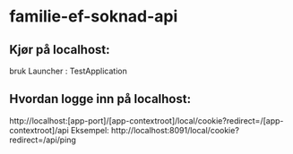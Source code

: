 # familie-ef-soknad-api

## Kjør på localhost: 
bruk Launcher : TestApplication

## Hvordan logge inn på localhost:
http://localhost:[app-port]/[app-contextroot]/local/cookie?redirect=/[app-contextroot]/api
Eksempel: http://localhost:8091/local/cookie?redirect=/api/ping

